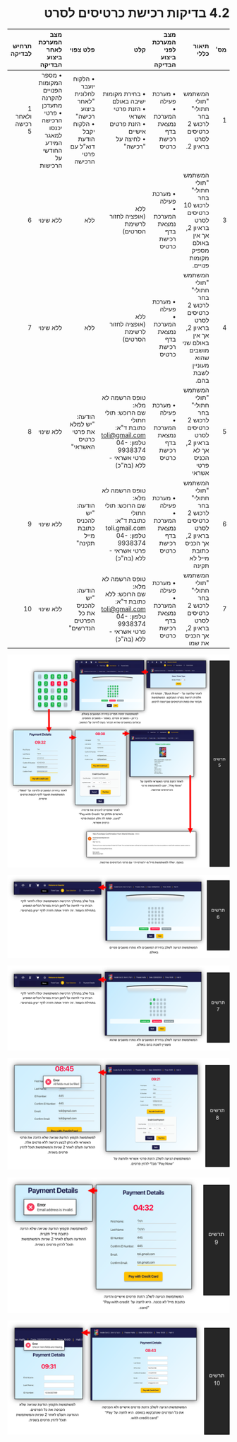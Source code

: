 <div dir="rtl">

# 4.2 בדיקות רכישת כרטיסים לסרט

| מס׳ | תיאור כללי | מצב המערכת לפני ביצוע הבדיקה | קלט | פלט צפוי | מצב המערכת לאחר ביצוע הבדיקה | תרחיש לבדיקה |
|---:|---:|---:|---:|---:|---:|---:|
| 1 | המשתמש "תולי חתולי" בחר לרכוש 2 כרטיסים לסרט בראיון 2. | • מערכת פעילה<br>• המערכת נמצאת בדף רכישת כרטיס | • בחירת מקומות ישיבה באולם<br>• הזנת פרטי אשראי<br>• הזנת פרטים אישיים<br>• לחיצה על "רכישה" | • הלקוח יועבר לחלונית "לאחר ביצוע רכישה"<br>• הלקוח יקבל הודעת דוא"ל עם פרטי הרכישה | • מספר המקומות הפנויים להקרנה מתעדכן<br>• פרטי הרכישה יכנסו למאגר המידע החודשי על הרכישות | 1 ולאחר רכישה 5 |
| 3 | המשתמש "תולי חתולי" בחר לרכוש 10 כרטיסים לסרט בראיון 2, אך אין באולם מספיק מקומות פנויים. | • מערכת פעילה<br>• המערכת נמצאת בדף רכישת כרטיס | ללא<br>(אופציה לחזור לרשימת הסרטים) | ללא | ללא שינוי | 6 |
| 4 | המשתמש "תולי חתולי" בחר לרכוש 2 כרטיסים לסרט בראיון 2, אך אין באולם שני מושבים שהוא מעוניין לשבת בהם. | • מערכת פעילה<br>• המערכת נמצאת בדף רכישת כרטיס | ללא<br>(אופציה לחזור לרשימת הסרטים) | ללא | ללא שינוי | 7 |
| 5 | המשתמש "תולי חתולי" בחר לרכוש 2 כרטיסים לסרט בראיון 2, אך לא הכניס פרטי אשראי | • מערכת פעילה<br>• המערכת נמצאת בדף רכישת כרטיס | טופס הרשמה לא מלא:<br>שם הרוכש: תולי חתולי<br>כתובת ד"א: toli@gmail.com<br>טלפון: 04-9938374<br>פרטי אשראי - ללא (בה"כ) | הודעה: "יש למלא את פרטי כרטיס האשראי" | ללא שינוי | 8 |
| 6 | המשתמש "תולי חתולי" בחר לרכוש 2 כרטיסים לסרט בראיון 2, אך הכניס כתובת מייל לא תקינה | • מערכת פעילה<br>• המערכת נמצאת בדף רכישת כרטיס | טופס הרשמה לא מלא:<br>שם הרוכש: תולי חתולי<br>כתובת ד"א: toli.gmail.com<br>טלפון: 04-9938374<br>פרטי אשראי - ללא (בה"כ) | הודעה: "יש להכניס כתובת מייל תקינה" | ללא שינוי | 9 |
| 7 | המשתמש "תולי חתולי" בחר לרכוש 2 כרטיסים לסרט בראיון 2, אך הכניס את שמו | • מערכת פעילה<br>• המערכת נמצאת בדף רכישת כרטיס | טופס הרשמה לא מלא:<br>שם הרוכש: ללא<br>כתובת ד"א: toli@gmail.com<br>טלפון: 04-9938374<br>פרטי אשראי - ללא (בה"כ) | הודעה: "יש להכניס את כל הפרטים הנדרשים" | ללא שינוי | 10 |

</div>


<p align="center">
   <img src="imageflow\imageflow5.png">
</p>

<p align="center">
   <img src="imageflow\imageflow6.png">
</p>

<p align="center">
   <img src="imageflow\imageflow7.png">
</p>

<p align="center">
   <img src="imageflow\imageflow8.png">
</p>

<p align="center">
   <img src="imageflow\imageflow9.png">
</p>

<p align="center">
   <img src="imageflow\imageflow10.png">
</p>